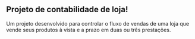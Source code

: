 ## Projeto de contabilidade de loja! 

Um projeto desenvolvido para controlar o fluxo de vendas de uma loja que vende seus produtos à vista e a prazo em duas ou três prestações. 


